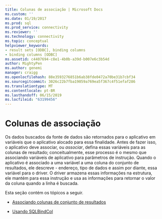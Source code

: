 ```yaml
---
title: Colunas de associação | Microsoft Docs
ms.custom: ''
ms.date: 01/19/2017
ms.prod: sql
ms.prod_service: connectivity
ms.reviewer: ''
ms.technology: connectivity
ms.topic: conceptual
helpviewer_keywords:
- result sets [ODBC], binding columns
- binding columns [ODBC]
ms.assetid: c4407694-c8e1-4b0b-a39d-b007e6c3b54d
author: MightyPen
ms.author: genemi
manager: craigg
ms.openlocfilehash: 88e3593276851b6ab38fde0472a70be31b7cbf34
ms.sourcegitcommit: 3026c22b7fba19059a769ea5f367c4f51efaf286
ms.translationtype: MT
ms.contentlocale: pt-BR
ms.lasthandoff: 06/15/2019
ms.locfileid: "63199456"
---
```

# <a name="binding-columns"></a>Colunas de associação
Os dados buscados da fonte de dados são retornados para o aplicativo em variáveis que o aplicativo alocado para essa finalidade. Antes de fazer isso, o aplicativo deve associar, ou *associar*, defina essas variáveis para as colunas de resultado; conceitualmente, esse processo é o mesmo que associando variáveis de aplicativo para parâmetros de instrução. Quando o aplicativo é associado a uma variável a uma coluna do conjunto de resultados, ele descreve - endereço, tipo de dados e assim por diante, essa variável para o driver. O driver armazena essas informações na estrutura, ele mantém para essa instrução e usa as informações para retornar o valor da coluna quando a linha é buscada.  
  
 Esta seção contém os tópicos a seguir.  
  
-   [Associando colunas de conjunto de resultados](../../../odbc/reference/develop-app/binding-result-set-columns.md)  
  
-   [Usando SQLBindCol](../../../odbc/reference/develop-app/using-sqlbindcol.md)
